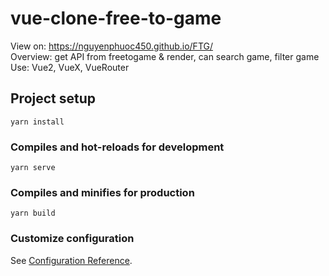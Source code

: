 # vue-clone-free-to-game
View on: https://nguyenphuoc450.github.io/FTG/ \
Overview: get API from freetogame & render, can search game, filter game \
Use: Vue2, VueX, VueRouter
## Project setup
```
yarn install
```

### Compiles and hot-reloads for development
```
yarn serve
```

### Compiles and minifies for production
```
yarn build
```

### Customize configuration
See [Configuration Reference](https://cli.vuejs.org/config/).
